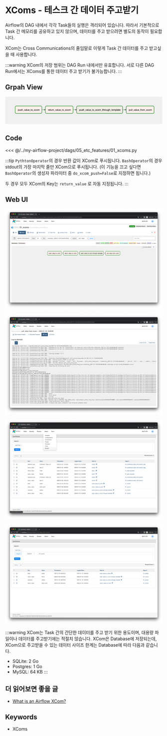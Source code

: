 # XComs - 테스크 간 데이터 주고받기

Airflow의 DAG 내에서 각각 Task들의 실행은 격리되어 있습니다.
따라서 기본적으로 Task 간 메모리를 공유하고 있지 않으며, 데이터를 주고 받으려면 별도의 동작이 필요합니다.

XCom는 Cross Communications의 줄임말로 이렇게 Task 간 데이터를 주고 받고싶을 때 사용합니다.

:::warning
XCom의 저장 범위는 DAG Run 내에서만 유효합니다.
서로 다른 DAG Run에서는 XComs를 통한 데이터 주고 받기가 불가능합니다.
:::

## Grpah View

![img_1.png](./img_1.png)

## Code

<<< @/../my-airflow-project/dags/05_etc_features/01_xcoms.py

:::tip
`PythtonOperator`의 경우 반환 값이 XCom로 푸시됩니다.
`BashOperator`의 경우 stdout의 가장 마지막 줄만 XCom으로 푸시됩니다.
(이 기능을 끄고 싶다면 `BashOperator`의 생성자 파라미터 중 `do_xcom_push=False`로 지정하면 됩니다.)

두 경우 모두 XCom의 Key는 `return_value` 로 자동 지정됩니다.
:::

## Web UI

![img_2.png](./img_2.png)

![img.png](./img.png)

![img_3.png](./img_3.png)

![img_4.png](./img_4.png)

:::warning
XCom는 Task 간의 간단한 데이터를 주고 받기 위한 용도이며, 대용량 파일이나 데이터를 주고받기에는 적절치 않습니다.
XCom은 Database에 저장되는데, XCom으로 주고받을 수 있는 데이터 사이즈 한계는 Database에 따라 다음과 같습니다.

- SQLite: 2 Go
- Postgres: 1 Go
- MySQL: 64 KB
:::

## 더 읽어보면 좋을 글

- [What is an Airflow XCom?](https://marclamberti.com/blog/airflow-xcom/)

## Keywords

- XComs

